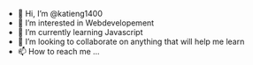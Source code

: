 - 👋 Hi, I’m @katieng1400
- 👀 I’m interested in Webdevelopement 
- 🌱 I’m currently learning Javascript
- 💞️ I’m looking to collaborate on anything that will help me learn
- 📫 How to reach me ...

<!---
katieng1400/katieng1400 is a ✨ special ✨ repository because its `README.md` (this file) appears on your GitHub profile.
You can click the Preview link to take a look at your changes.
--->
